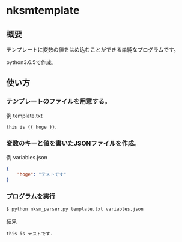 # nksmtemplate

## 概要

テンプレートに変数の値をはめ込むことができる単純なプログラムです。

python3.6.5で作成。

## 使い方

### テンプレートのファイルを用意する。

例 template.txt
```
this is {{ hoge }}.
```

### 変数のキーと値を書いたJSONファイルを作成。

例 variables.json
```json
{
    "hoge": "テストです"
}
```

### プログラムを実行

```sh
$ python nksm_parser.py template.txt variables.json
```

結果
```
this is テストです.
```

